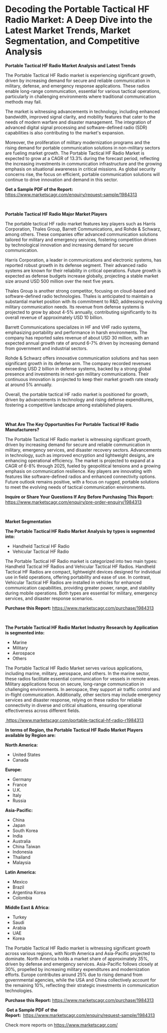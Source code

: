 <p><h1>Decoding the Portable Tactical HF Radio Market: A Deep Dive into the Latest Market Trends, Market Segmentation, and Competitive Analysis</h1></p><p><strong>Portable Tactical HF Radio Market Analysis and Latest Trends</strong></p>
<p><p>The Portable Tactical HF Radio market is experiencing significant growth, driven by increasing demand for secure and reliable communication in military, defense, and emergency response applications. These radios enable long-range communication, essential for various tactical operations, particularly in challenging environments where traditional communication methods may fail. </p><p>The market is witnessing advancements in technology, including enhanced bandwidth, improved signal clarity, and mobility features that cater to the needs of modern warfare and disaster management. The integration of advanced digital signal processing and software-defined radio (SDR) capabilities is also contributing to the market's expansion. </p><p>Moreover, the proliferation of military modernization programs and the rising demand for portable communication solutions in non-military sectors are fueling market growth. The Portable Tactical HF Radio Market is expected to grow at a CAGR of 13.3% during the forecast period, reflecting the increasing investments in communication infrastructure and the growing emphasis on situational awareness in critical missions. As global security concerns rise, the focus on efficient, portable communication solutions will continue to drive innovation and demand in this sector.</p></p>
<p><strong>Get a Sample PDF of the Report:&nbsp;</strong> <a href="https://www.marketscagr.com/enquiry/request-sample/1984313?utm_campaign=2014&utm_medium=2&utm_source=Github&utm_content=ia&utm_term=13022025&utm_id=portable-tactical-hf-radio">https://www.marketscagr.com/enquiry/request-sample/1984313</a></p>
<p>&nbsp;</p>
<p><strong>Portable Tactical HF Radio Major Market Players</strong></p>
<p><p>The portable tactical HF radio market features key players such as Harris Corporation, Thales Group, Barrett Communications, and Rohde & Schwarz, among others. These companies offer advanced communication solutions tailored for military and emergency services, fostering competition driven by technological innovation and increasing demand for secure communication.</p><p>Harris Corporation, a leader in communications and electronic systems, has reported robust growth in its defense segment. Their advanced radio systems are known for their reliability in critical operations. Future growth is expected as defense budgets increase globally, projecting a stable market size around USD 500 million over the next five years.</p><p>Thales Group is another strong competitor, focusing on cloud-based and software-defined radio technologies. Thales is anticipated to maintain a substantial market position with its commitment to R&D, addressing evolving military communication needs. Its revenue from defense systems is projected to grow by about 4-5% annually, contributing significantly to its overall revenue of approximately USD 10 billion.</p><p>Barrett Communications specializes in HF and VHF radio systems, emphasizing portability and performance in harsh environments. The company has reported sales revenue of about USD 30 million, with an expected annual growth rate of around 6-7% driven by increasing demand from government and industrial sectors.</p><p>Rohde & Schwarz offers innovative communication solutions and has seen significant growth in its defense arm. The company recorded revenues exceeding USD 2 billion in defense systems, backed by a strong global presence and investments in next-gen military communications. Their continuous innovation is projected to keep their market growth rate steady at around 5% annually.</p><p>Overall, the portable tactical HF radio market is positioned for growth, driven by advancements in technology and rising defense expenditures, fostering a competitive landscape among established players.</p></p>
<p>&nbsp;</p>
<p><strong>What Are The Key Opportunities For Portable Tactical HF Radio Manufacturers?</strong></p>
<p><p>The Portable Tactical HF Radio market is witnessing significant growth, driven by increasing demand for secure and reliable communication in military, emergency services, and disaster recovery sectors. Advancements in technology, such as improved encryption and lightweight designs, are enhancing operational efficiency. The market is projected to expand at a CAGR of 6-8% through 2025, fueled by geopolitical tensions and a growing emphasis on communication resilience. Key players are innovating with features like software-defined radios and enhanced connectivity options. Future outlook remains positive, with a focus on rugged, portable solutions to meet the evolving needs of tactical communication environments.</p></p>
<p><strong>Inquire or Share Your Questions If Any Before Purchasing This Report:</strong> <a href="https://www.marketscagr.com/enquiry/pre-order-enquiry/1984313?utm_campaign=2014&utm_medium=2&utm_source=Github&utm_content=ia&utm_term=13022025&utm_id=portable-tactical-hf-radio">https://www.marketscagr.com/enquiry/pre-order-enquiry/1984313</a></p>
<p>&nbsp;</p>
<p><strong>Market Segmentation</strong></p>
<p><strong>The Portable Tactical HF Radio Market Analysis by types is segmented into:</strong></p>
<p><ul><li>Handheld Tactical HF Radio</li><li>Vehicular Tactical HF Radio</li></ul></p>
<p><p>The Portable Tactical HF Radio market is categorized into two main types: Handheld Tactical HF Radios and Vehicular Tactical HF Radios. Handheld Tactical HF Radios are compact, lightweight devices designed for individual use in field operations, offering portability and ease of use. In contrast, Vehicular Tactical HF Radios are installed in vehicles for enhanced communication capabilities, providing greater power, range, and stability during mobile operations. Both types are essential for military, emergency services, and disaster response scenarios.</p></p>
<p><strong>Purchase this Report:&nbsp;</strong><a href="https://www.marketscagr.com/purchase/1984313?utm_campaign=2014&utm_medium=2&utm_source=Github&utm_content=ia&utm_term=13022025&utm_id=portable-tactical-hf-radio">https://www.marketscagr.com/purchase/1984313</a></p>
<p>&nbsp;</p>
<p><strong>The Portable Tactical HF Radio Market Industry Research by Application is segmented into:</strong></p>
<p><ul><li>Marine</li><li>Military</li><li>Aerospace</li><li>Others</li></ul></p>
<p><p>The Portable Tactical HF Radio Market serves various applications, including marine, military, aerospace, and others. In the marine sector, these radios facilitate essential communication for vessels in remote areas. Military applications focus on secure, long-range communication in challenging environments. In aerospace, they support air traffic control and in-flight communication. Additionally, other sectors may include emergency services and disaster response, relying on these radios for reliable connectivity in diverse and critical situations, ensuring operational effectiveness across different fields.</p></p>
<p><a href="https://www.marketscagr.com/portable-tactical-hf-radio-r1984313?utm_campaign=2014&utm_medium=2&utm_source=Github&utm_content=ia&utm_term=13022025&utm_id=portable-tactical-hf-radio">&nbsp;https://www.marketscagr.com/portable-tactical-hf-radio-r1984313</a></p>
<p><strong>In terms of Region, the Portable Tactical HF Radio Market Players available by Region are:</strong></p>
<p>
    <p> <strong> North America: </strong>
        <ul>
            <li>United States</li>
            <li>Canada</li>
        </ul>
        </p> 
    <p> <strong> Europe: </strong>
        <ul>
            <li>Germany</li>
            <li>France</li>
            <li>U.K.</li>
            <li>Italy</li>
            <li>Russia</li>
        </ul>
        </p> 
    <p> <strong> Asia-Pacific: </strong>
        <ul>
            <li>China</li>
            <li>Japan</li>
            <li>South Korea</li>
            <li>India</li>
            <li>Australia</li>
            <li>China Taiwan</li>
            <li>Indonesia</li>
            <li>Thailand</li>
            <li>Malaysia</li>
        </ul>
        </p> 
    <p> <strong> Latin America: </strong>
        <ul>
            <li>Mexico</li>
            <li>Brazil</li>
            <li>Argentina Korea</li>
            <li>Colombia</li>
        </ul>
        </p> 
    <p> <strong> Middle East & Africa: </strong>
        <ul>
            <li>Turkey</li>
            <li>Saudi</li>
            <li>Arabia</li>
            <li>UAE</li>
            <li>Korea</li>
        </ul>
    </p>
    </p>
<p><p>The Portable Tactical HF Radio market is witnessing significant growth across various regions, with North America and Asia-Pacific projected to dominate. North America holds a market share of approximately 35%, driven by defense and emergency services. Asia-Pacific follows closely at 30%, propelled by increasing military expenditures and modernization efforts. Europe contributes around 25% due to rising demand from governmental agencies, while the USA and China collectively account for the remaining 10%, reflecting their strategic investments in communication technologies.</p></p>
<p><strong>Purchase this Report: </strong><a href="https://www.marketscagr.com/purchase/1984313?utm_campaign=2014&utm_medium=2&utm_source=Github&utm_content=ia&utm_term=13022025&utm_id=portable-tactical-hf-radio">https://www.marketscagr.com/purchase/1984313</a></p>
<p>&nbsp;<strong>Get a Sample PDF of the Report:&nbsp;&nbsp;</strong><a href="https://www.marketscagr.com/enquiry/request-sample/1984313?utm_campaign=2014&utm_medium=2&utm_source=Github&utm_content=ia&utm_term=13022025&utm_id=portable-tactical-hf-radio">https://www.marketscagr.com/enquiry/request-sample/1984313</a></p>
<p><strong></strong></p>
<p>Check more reports on <a href="https://www.marketscagr.com/?utm_campaign=2014&utm_medium=2&utm_source=Github&utm_content=ia&utm_term=13022025&utm_id=portable-tactical-hf-radio">https://www.marketscagr.com/</a></p>